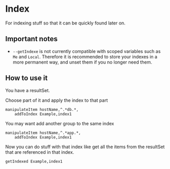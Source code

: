 # Index

For indexing stuff so that it can be quickly found later on.

## Important notes

* `--getIndexe` is not currently compatible with scoped variables such as `Me` and `Local`. Therefore it is recommended to store your indexes in a more permanent way, and unset them if you no longer need them.

## How to use it

You have a resultSet.

Choose part of it and apply the index to that part

    manipulateItem hostName,^.*db.*,
    	addToIndex Example,index1

You may want add another group to the same index

    manipulateItem hostName,^.*app.*,
    	addToIndex Example,index1

Now you can do stuff with that index like get all the items from the resultSet that are referenced in that index.

    getIndexed Example,index1
